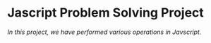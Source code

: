 # Jascript Problem Solving Project

_In this project, we have performed various operations in Javscript._